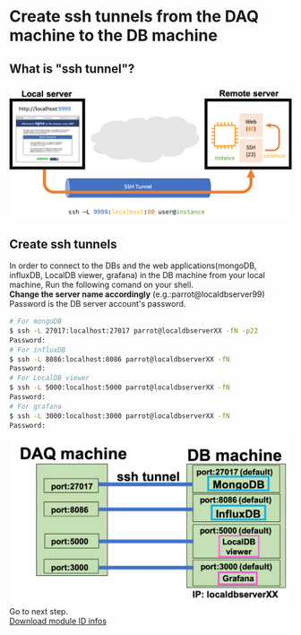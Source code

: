 # Create ssh tunnels from the DAQ machine to the DB machine

## What is "ssh tunnel"?

![ssh tunnel](images/ssh_tunnel.png)

## Create ssh tunnels 
In order to connect to the DBs and the web applications(mongoDB, influxDB, LocalDB viewer, grafana) in the DB machine from your local machine, Run the following comand on your shell.<br>
**Change the server name accordingly** (e.g.:parrot@localdbserver99)<br> 
Password is the DB server account's password.

```bash
# For mongoDB
$ ssh -L 27017:localhost:27017 parrot@localdbserverXX -fN -p22
Password:
# For influxDB
$ ssh -L 8086:localhost:8086 parrot@localdbserverXX -fN
Password:
# For LocalDB viewer
$ ssh -L 5000:localhost:5000 parrot@localdbserverXX -fN
Password:
# For grafana
$ ssh -L 3000:localhost:3000 parrot@localdbserverXX -fN
Password:
```
![Create ssh tunnel](images/sshtunnel_to_remote.png)
Go to next step.<br>
[Download module ID infos](database_demonstration_download_itkpd.md)<br>
